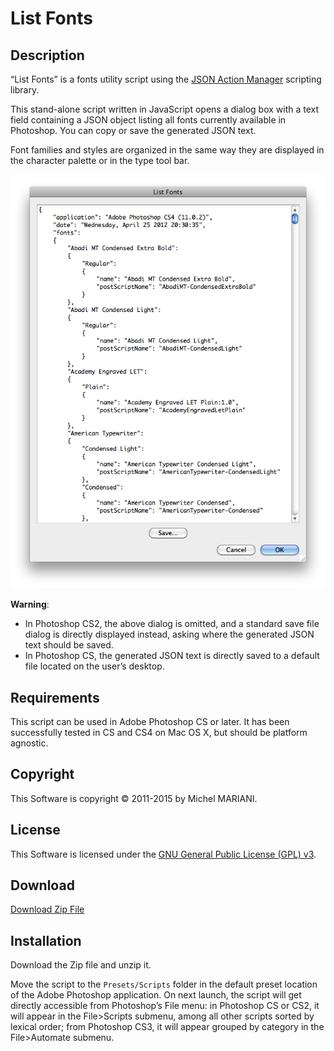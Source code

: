 # List Fonts

## Description

“List Fonts” is a fonts utility script using the [JSON Action Manager](/JSON-Action-Manager) scripting library.

This stand-alone script written in JavaScript opens a dialog box with a text field containing a JSON object listing all fonts currently available in Photoshop. You can copy or save the generated JSON text.

Font families and styles are organized in the same way they are displayed in the character palette or in the type tool bar.

![List Fonts Dialog (Mac OS X)](images/List-Fonts-Dialog-Mac-OS-X.png)

**Warning**:

- In Photoshop CS2, the above dialog is omitted, and a standard save file dialog is directly displayed instead, asking where the generated JSON text should be saved.
- In Photoshop CS, the generated JSON text is directly saved to a default file located on the user’s desktop.

## Requirements

This script can be used in Adobe Photoshop CS or later. It has been successfully tested in CS and CS4 on Mac OS X, but should be platform agnostic.

## Copyright

This Software is copyright © 2011-2015 by Michel MARIANI.

## License

This Software is licensed under the [GNU General Public License (GPL) v3](https://www.gnu.org/licenses/gpl.html).

## Download

[Download Zip File](/Downloads/List-Fonts-4.1.zip)

## Installation

Download the Zip file and unzip it.

Move the script to the `Presets/Scripts` folder in the default preset location of the Adobe Photoshop application. On next launch, the script will get directly accessible from Photoshop’s File menu: in Photoshop CS or CS2, it will appear in the File>Scripts submenu, among all other scripts sorted by lexical order; from Photoshop CS3, it will appear grouped by category in the File>Automate submenu.
